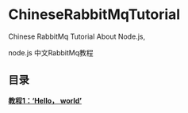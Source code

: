 # ChineseRabbitMqTutorial
Chinese RabbitMq Tutorial About Node.js, 

node.js 中文RabbitMq教程

## 目录

**[教程1：‘Hello， world’](https://github.com/OwenLittleWhite/ChineseRabbitMqTutorial/blob/master/Tutorial1.md)**
